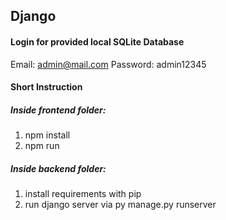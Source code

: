 ## Django
#### Login for provided local SQLite Database
Email: admin@mail.com
Password: admin12345

#### Short Instruction
##### Inside frontend folder: 
1. npm install
2. npm run

##### Inside backend folder: 
1. install requirements with pip 
2. run django server via py manage.py runserver